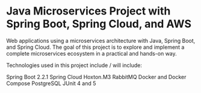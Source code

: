 # Java Microservices Project with Spring Boot, Spring Cloud, and AWS
Web applications using a microservices architecture with Java, Spring Boot, and Spring Cloud. The goal of this project is to explore and implement a complete microservices ecosystem in a practical and hands-on way.

Technologies used in this project include / will include:

Spring Boot 2.2.1
Spring Cloud Hoxton.M3
RabbitMQ
Docker and Docker Compose
PostgreSQL
JUnit 4 and 5
